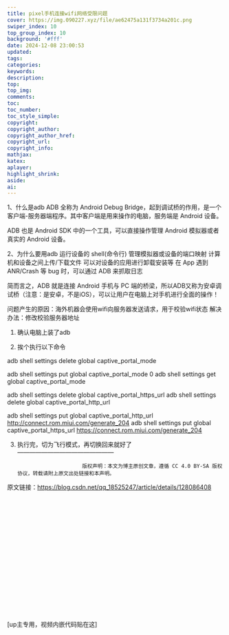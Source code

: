 ```yaml
---
title: pixel手机连接wifi网络受限问题
cover: https://img.090227.xyz/file/ae62475a131f3734a201c.png
swiper_index: 10
top_group_index: 10
background: '#fff'
date: 2024-12-08 23:00:53
updated:
tags:
categories:
keywords:
description:
top:
top_img:
comments:
toc:
toc_number:
toc_style_simple:
copyright:
copyright_author:
copyright_author_href:
copyright_url:
copyright_info:
mathjax:
katex:
aplayer:
highlight_shrink:
aside:
ai:
---
```

1、什么是adb
ADB 全称为 Android Debug Bridge，起到调试桥的作用，是一个客户端-服务器端程序。其中客户端是用来操作的电脑，服务端是 Android 设备。

ADB 也是 Android SDK 中的一个工具，可以直接操作管理 Android 模拟器或者真实的 Android 设备。

2、为什么要用adb
运行设备的 shell(命令行)
管理模拟器或设备的端口映射
计算机和设备之间上传/下载文件
可以对设备的应用进行卸载安装等
在 App 遇到 ANR/Crash 等 bug 时，可以通过 ADB 来抓取日志

简而言之，ADB 就是连接 Android 手机与 PC 端的桥梁，所以ADB又称为安卓调试桥（注意：是安卓，不是iOS），可以让用户在电脑上对手机进行全面的操作！


问题产生的原因：海外机器会使用wifi向服务器发送请求，用于校验wifi状态
解决办法：修改校验服务器地址

1. 确认电脑上装了adb

2. 挨个执行以下命令

adb shell settings delete global captive_portal_mode

adb shell settings put global captive_portal_mode 0
adb shell settings get global captive_portal_mode

adb shell settings delete global captive_portal_https_url
adb shell settings delete global captive_portal_http_url

adb shell settings put global captive_portal_http_url http://connect.rom.miui.com/generate_204
adb shell settings put global captive_portal_https_url https://connect.rom.miui.com/generate_204


3. 执行完，切为飞行模式，再切换回来就好了
————————————————

                            版权声明：本文为博主原创文章，遵循 CC 4.0 BY-SA 版权协议，转载请附上原文出处链接和本声明。
                        
原文链接：https://blog.csdn.net/qq_18525247/article/details/128086408

<div class="video-container">
[up主专用，视频内嵌代码贴在这]
</div>

<style>
.video-container {
    position: relative;
    width: 100%;
    padding-top: 56.25%; /* 16:9 aspect ratio (height/width = 9/16 * 100%) */
}

.video-container iframe {
    position: absolute;
    top: 0;
    left: 0;
    width: 100%;
    height: 100%;
}
</style>
